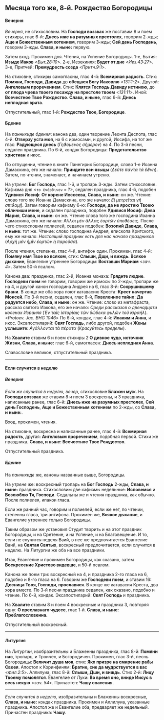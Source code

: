 
## Месяца того же, 8-й. Рождество Богородицы

#### Вечерня

*Вечерня*, не стихословим. На **Господи воззвах** же поставим 8 и поем стихиры, глас 6-й: 
**Днесь иже на разумных престолех**, говорим 2-жды; **Аще и Божественным хотением**, говорим 3-жды; 
**Сей день Господень**, говорим 3-жды. **Слава, и ныне:** первую.

Затем вход. Прокимен дня. Чтения, на Успение Богородицы. 1-е, Бытия: **Изыде Иаков** <*Быт.28:10*>. 
2-е, Иезекииля: **Будет от дне** <*Иез.43:27*>. 3-е, Притчей: **Премудрость созда** <*Притч.9:1*>. 

На стиховне, стихиры самогласны, глас 4-й: **Всемирная радость**. 
Стих: **Помяни, Господи, Давида** до **обещася Богу Иаковлю** <*131:1-2*>. 
Другой: **Ангеловым проречением**.
Стих: **Клятся Господь Давиду истиною**, до **от плода чрева твоего посажду на престоле твоем** <*131:11*>. 
Иной: **Всечестное Твое Рождество**. **Слава, и ныне,** глас 6-й: **Днесь неплодная врата**.

Отпустительный, глас 1-й: **Рождество Твое, Богородице**.

#### Бдение

На *паннихиде бдения*: канона два, один творение Леонта Деспота, глас 4-й: **Отверзу уста моя**, 
на 6 с ирмосами, и другой, Иосифа, на тот же глас: **Радующеся днесь** (*Γηϑόμενος σήμερον*) на 4. 
По 3-й песни, седален праздника. По 6-й, кондак Богородицы: **Предстательство христиан** и икос. 

По отпущении, чтение в книге Панегирик Богородице, слово 1-е Иоанна Дамаскина, его же начало: 
**Приидите вси языцы** (*Δεῦτε πάντα τὰ ἔϑνη*). Затем, по чтении, знаменает, и начинаем утреню.

На *утрене*: **Бог Господь**, глас 1-й, и тропарь 3-жды. Затем стихословие. Кафизма дня 
<`το ἐνόρδινον` = ?>, седален праздника, глас 4-й, подобен **Удивися Иосиф**: **От корене Иессеева**, 
**Слава, и ныне:** он же. Чтение: слово того же Иоанна Дамаскина, его же начало: *Εἰ μετρεῖται γῆ σπιϑαμῇ*.
Затем говорим кафизму 6-ю: **Господи, да не яростию Твоею обличиши мене**, и седален праздника, 
подобен **Удивися Иосиф**: **Дева Мария**, **Слава, и ныне:** он же. Чтение слова того же господина 
Иоанна Дамаскина, его же начало: *̓́Αλλοι μὲν ἄλλας ἐορτῶν ὑποϑέσεις*. После чего стихословим 
полиелей, седален подобен: **Возопий Давиде**, **Слава, и ныне:** тот же. Чтение: слово господина 
Андрея, епископа Критского, ему же начало: *Настоящий праздник есть для нас начало праздников* 
(*̓Αρχὴ μὲν ἡμῖν ἑορτῶν ἡ παροῦσα*).  

После чтения, степенна, глас 4-й, антифон один. Прокимен, глас 4-й: **Помяну имя Твое во всяком**, 
стих: **Слыши, Дщи, и виждь**. **Всякое дыхание**, Евангелие утреннее Богородицы: **Воставши Мариам** <*зач. 4*>. 
Затем 50-й псалом. 

Канона два: праздника, глас 2-й, Иоанна монаха: **Грядите людие**. **Господеви поем** не говорим, 
говорим же ирмосы по 2-жды, тропари же на 4, и другой канон господина Андрея на 6, глас 8-й: 
**Сокрушившему брани**. В конце же оба хора поют катавасию Креста: **Крест начертав Моисей**. 
По 3-й песни, седален, глас 8-й, **Повеленное тайно**: **Да радуется небо**, **Слава, и ныне:** он же. 
Чтение: слово из метафраста, рассказ святого Иакова, его же начало: *Среди рассказов о двенадцати 
коленах Израиля* (*Ἐν ταῖς ἱστορίαις τῶν δώδεκα φυλῶν τοῦ ̓Ισραήλ*). <*Protoev. Jac. BHG 1046*> 
По 6-й, кондак, глас 4-й: **Иоаким и Анна**, и икос. 
Эксапостиларий: **Свят Господь**, либо другой, подобен **Жены услышите**: *̓Αγάλλονται τὰ πέρατα* 
(*Красуйтесь пределы*).

На **Хвалите** ставим 6 и поем стихиры 2 **О дивное чудо, источник Жизни**, **Слава, и ныне:** 
глас 6-й, самогласен: **Днесь неплодная Анна**. 

Славословие великое, отпустительный праздника.

---

#### Если случится в неделю

##### Вечерня

*Если же случится в неделю*, *вечер*, стихословие **Блажен муж**. На **Господи воззвах** же 
ставим 8 и поем 3 воскресны, и 3 праздника, написанные ранее, глас 6-й: **Днесь иже на 
разумных престолех**, **Сей день Господень**, **Аще и Божественным хотением** по 2-жды, 
со **Слава, и ныне:**.

Вход, прокимен, чтения. 

На стиховне, воскресна и написанные ранее, глас 4-й: **Всемирная радость**, 
другая: **Ангеловым проречением**, подобная первой. Стихи же праздника. 
**Слава, и ныне: Всечестное Твое Рождество**. 

Отпустительный праздника. 

##### Бдение

На *паннихиде* же, каноны названные выше, Богородицы.

На *утрене* же: воскресный тропарь на **Бог Господь** 2-жды, **Слава, и ныне:** праздника. 
Стихословим две кафизмы недельные: **Исповемся** и **Возлюблю Тя, Господи**. Седальны же 
и чтения праздника, как обычно. После полиелея, ипакои гласа. 

Если же ранний час, говорим и полиелей, если же нет, по чтении, степенны гласа, три антифона. 
Прокимен же, **Всякое дыхание**, и Евангелие утреннее только Богородицы. 

Таким образом же установил Студит творить и на этот праздник Богородицы, и на Сретение, и 
на Успение, и на Благовещение. И то, если не случится неделя Ваий, в нее же предпочитается 
Евангелие Ваий, на **Святая Святых**, воскресный предпочитается, если случится в неделю. 
На Литургии же оба на все праздники.   

Итак, Евангелие и прокимен Богородицы, как сказано, затем **Воскресение Христово видевше**, 
и 50-й псалом.

Канона же поем три: воскресный на 4, и праздника 2-го гласа на 6, подобно и 8-го гласа 
на 6. Говорим же **Господеви поем**, и ставим 16: **Десница Твоя, Господи, прославися**. 
В конце же катавасия Креста, два хора вместе. По 3-й песни праздника седален, как сказано, 
подобно и чтение. По 6-й, кондак. Эксапостиларий: **Свят Господь** и праздника. 

На **Хвалите** ставим 8 и поем 4 воскресные и праздника 3, повторяя одну: **О преславнаго 
чудесе**, глас 1-й. **Слава, и ныне: Преблагословенна**. 

Отпустительный воскресный.  

---

#### Литургия

На *Литургии*, изобразительны и Блаженны праздника, глас 8-й: **Помяни нас**, тропарь, 
и Троичен, и Богородичен. 
Прокимен, глас 3-й, песнь Богородицы: **Величит душа моя**, стих: **Яко призре на смирение 
рабы Своея**. 
Апостол к Коринфиням: **Братие, сие да мудрствуется в вас** <*Фил.2:5*>. 
Аллилуиа, глас 8-й: **Слыши, Дши, и виждь**. Стих 2-й: **Лицу Твоему помолятся**. 
Евангелие от Луки: **Во время оно, вниде Иисус в весь некую** <*зач. 54*>. 
Причастен: **Чашу спасения**. 

---

*Если случится в неделю*, изобразительны и Блаженны воскресные, **Слава, и ныне:** кондак 
праздника. 
Прокимен и Аллилуиа, указанные праздника. 
Апостол же и Евангелие оба, предваряет же недельный. 
Причастен праздника: **Чашу**. 

